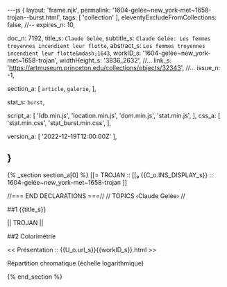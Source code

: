 ---js
{
  layout:    'frame.njk',
  permalink: '1604-gelée~new_york-met~1658-trojan--burst.html',
  tags:      [ 'collection' ],
  eleventyExcludeFromCollections: false,
  //-- expires_n: 10,

  doc_n:      7192,
  title_s:    `Claude Gelée`,
  subtitle_s: `Claude Gelée: Les femmes troyennes incendient leur flotte`,
  abstract_s: `Les femmes troyennes incendient leur flotte&mdash;1643`,
  workID_s:   '1604-gelée~new_york-met~1658-trojan',
  widthHeight_s:  '3836_2632',
  //... link_s:  'https://artmuseum.princeton.edu/collections/objects/32343',
  //... issue_n: -1,

  section_a:
  [
    `article`,
    `galerie`,
  ],

  stat_s: `burst`,

  script_a:
  [
    'Idb.min.js',
    'location.min.js',
    'dom.min.js',
    'stat.min.js',
  ],
  css_a:
  [
    'stat.min.css',
    'stat_burst.min.css',
  ],

  version_a:
  [
    '2022-12-19T12:00:00Z'
  ],

}
---
{% _section section_a[0] %}
[[=  TROJAN  ::
     [[₉  {{C_o.INS_DISPLAY_s}}  :: 1604-gelée~new_york-met~1658-trojan ]]

//=== END DECLARATIONS ===//
//  TOPICS
‹Claude Gelée›
//



##1  {{title_s}}

||  TROJAN  ||




##2  Colorimétrie

<<  Présentation  ::  {{U_o.url_s}}{{workID_s}}.html  >>

Répartition chromatique (échelle logarithmique)

{% end_section %}
